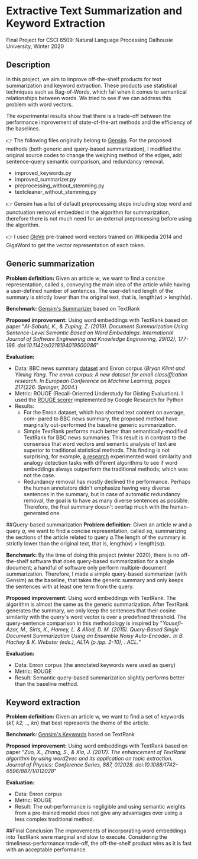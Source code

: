 # Extractive Text Summarization and Keyword Extraction

Final Project for CSCI 6509: Natural Language Processing
Dalhousie University, Winter 2020

## Description
In this project, we aim to improve off-the-shelf products for text summarization and keyword
extraction. These products use statistical techniques such as Bag-of-Words, 
which fail when it comes to semantical relationships between words. We tried
to see if we can address this problem with word vectors.

The experimental results show that there is a trade-off between the performance 
improvement of state-of-the-art methods and the efficiency of the baselines.


👉 The following files originally belong to [Gensim](https://radimrehurek.com/gensim/).
For the proposed methods (both generic and query-based summarization), I modified 
the original source codes to change the weighing 
method of the edges, add sentence-query semantic comparison, and redundancy removal.

   - improved_keywords.py
   - improved_summarizer.py
   - preprocessing_without_stemming.py
   - textcleaner_without_stemming.py

👉 Gensim has a list of default preprocessing steps including stop
word and punctuation removal embedded in the algorithm for summarization,
therefore there is not much need for an external preprocessing before using the
algorithm. 

👉 I used [GloVe](https://nlp.stanford.edu/projects/glove/) pre-trained word 
vectors trained on Wikipedia 2014 and GigaWord 
to get the vector representation of each token.

## Generic summarization

**Problem definition:** Given an article _w_, we want to find a concise representation, called
_s_, conveying the main idea of the article while having a user-defined number
of sentences. The user-defined length of the summary is strictly lower than
the original text, that is, length(_w_) > length(_s_).

**Benchmark:** [Gensim's Summarizer](https://radimrehurek.com/gensim_3.8.3/summarization/summariser.html) based on TextRank

**Proposed improvement:** Using word embeddings with TextRank based on paper "_Al-Sabahi, K., & Zuping, Z. (2019). Document Summarization Using Sentence-Level 
Semantic Based on Word Embeddings. International Journal of Software Engineering 
and Knowledge Engineering, 29(02), 177-196. doi:10.1142/s0218194019500086_"

**Evaluation:**
 - Data: BBC news summary [dataset](https://www.kaggle.com/pariza/bbc-news-summary) and
   Enron corpus (_Bryan Klimt and Yiming Yang. The enron corpus: A new dataset for email
   classiffcation research. In European Conference on Machine Learning, pages
   217{226. Springer, 2004._)
 - Metric: ROUGE (Recall-Oriented Understudy for Gisting Evaluation). I used the 
   [ROUGE scorer](https://github.com/google-research/google-research/tree/master/rouge)
   implemented by Google Research for Python
 - Results:
   - For the Enron dataset, which has shorted text content on average, com-
     pared to BBC news summary, the proposed method have marginally out-performed 
     the baseline generic summarization.
   - Simple TextRank performs much better than semantically-modified TextRank for BBC 
     news summaries. This result is in contrast to the consensus that word vectors
     and semantic analysis of text are superior to traditional statistical methods. This
     finding is not surprising, for example, 
     [a research](https://levyomer.files.wordpress.com/2015/03/improving-distributional-similarity-tacl-2015.pdf) experimented word similarity
     and analogy detection tasks with different algorithms to see if word embeddings 
     always outperform the traditional methods; which was not the case.
   - Redundancy removal has mostly declined the performance. Perhaps the
       human annotators didn't emphasize having very diverse sentences in the
       summary, but in case of automatic redundancy removal, the goal is to
       have as many diverse sentences as possible. Therefore, the fnal summary
       doesn't overlap much with the human-generated one.


##Query-based summarization
**Problem definition:** Given an article _w_ and a query _q_, we want to find a concise 
representation, called _sq_, summarizing the sections of the article related to query
_q_.The length of the summary is strictly lower than the original text, that is,
length(_w_) > length(_sq_).

**Benchmark:**
By the time of doing this project (winter 2020), there is no off-the-shelf software 
that does query-based summarization for a single document; a handful of
software only perform multiple-document summarization. Therefore, I made a
simple query-based summarizer (with Gensim) as the baseline, that takes the generic summary
and only keeps the sentences with at least one term from the query.

**Proposed improvement:** Using word embeddings with TextRank. The algorithm is
almost the same as the generic summarization. After TextRank generates the summary,
we only keep the sentences that their cosine similarity with the query's word
vector is over a predefined threshold. The
query-sentence comparison in this methodology is inspired by "_Yousefi-Azar, M., 
Sirts, K., Hamey, L. & Aliod, D. M. (2015). Query-Based Single Document 
Summarization Using an Ensemble Noisy Auto-Encoder.. In B. Hachey & K. 
Webster (eds.), ALTA (p./pp. 2-10), : ACL._"

**Evaluation:**
- Data: Enron corpus (the annotated keywords were used as query)
- Metric: ROUGE
- Result: Semantic query-based summarization slightly performs better than the
  baseline method.

## Keyword extraction
**Problem definition:** Given an article w, we want to find a set of keywords 
{_k1, k2, .., kn_} that best represents the theme of the article.

**Benchmark:** [Gensim's Keywords](https://radimrehurek.com/gensim_3.8.3/summarization/keywords.html) based on TextRank

**Proposed improvement:** Using word embeddings with TextRank based on paper "_Zuo,
X., Zhang, S., & Xia, J. (2017). The enhancement of TextRank algorithm by using 
word2vec and its application on topic extraction. Journal of Physics: Conference 
Series, 887, 012028. doi:10.1088/1742-6596/887/1/012028_"

**Evaluation:**
- Data: Enron corpus
- Metric: ROUGE
- Result: The out-performance is negligible and using semantic weights from
  a pre-trained model does not give any advantages over using a less complex
  traditional method.

##Final Conclusion
The improvements of incorporating word embeddings into TextRank were marginal 
and slow to execute.
Considering the timeliness-performance trade-off, the off-the-shelf product wins as it is 
fast with an acceptable performance.